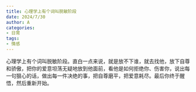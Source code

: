 ```yaml
---
title: 心理学上有个词叫脱敏阶段
date: 2024/7/30
author: A
categories:
- 日常
tags:
- 情感
---
```


心理学上有个词叫脱敏阶段。直白一点来说，就是放不下谁，就去找他，放下自尊和骄傲，把你的爱意坦荡无疑地放到他面前，看他是如何拒绝你、伤害你，说出每一句狠心的话，做出每一件决绝的事，把自尊磨平，把爱意耗尽。最后你终于醒悟，然后重新开始。